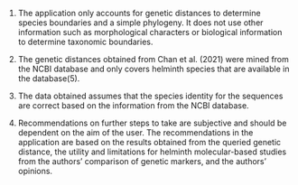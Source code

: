 1.	The application only accounts for genetic distances to determine species boundaries and a simple phylogeny. It does not use other information such as morphological characters or biological information to determine taxonomic boundaries.

2.	The genetic distances obtained from Chan et al. (2021) were mined from the NCBI database and only covers helminth species that are available in the database(5). 

3.	The data obtained assumes that the species identity for the sequences are correct based on the information from the NCBI database.

4.	Recommendations on further steps to take are subjective and should be dependent on the aim of the user. The recommendations in the application are based on the results obtained from the queried genetic distance, the utility and limitations for helminth molecular-based studies from the authors’ comparison of genetic markers, and the authors’ opinions.
